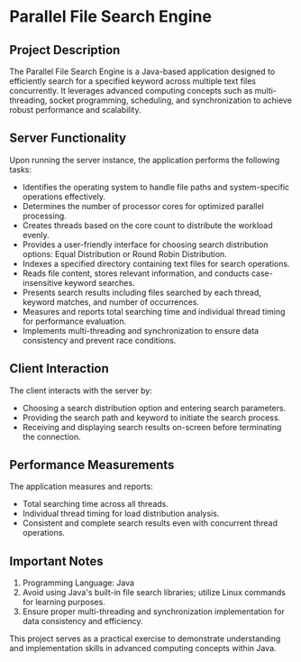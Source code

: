 # Parallel File Search Engine

## Project Description
The Parallel File Search Engine is a Java-based application designed to efficiently search for a specified keyword across multiple text files concurrently. It leverages advanced computing concepts such as multi-threading, socket programming, scheduling, and synchronization to achieve robust performance and scalability.

## Server Functionality
Upon running the server instance, the application performs the following tasks:
- Identifies the operating system to handle file paths and system-specific operations effectively.
- Determines the number of processor cores for optimized parallel processing.
- Creates threads based on the core count to distribute the workload evenly.
- Provides a user-friendly interface for choosing search distribution options: Equal Distribution or Round Robin Distribution.
- Indexes a specified directory containing text files for search operations.
- Reads file content, stores relevant information, and conducts case-insensitive keyword searches.
- Presents search results including files searched by each thread, keyword matches, and number of occurrences.
- Measures and reports total searching time and individual thread timing for performance evaluation.
- Implements multi-threading and synchronization to ensure data consistency and prevent race conditions.

## Client Interaction
The client interacts with the server by:
- Choosing a search distribution option and entering search parameters.
- Providing the search path and keyword to initiate the search process.
- Receiving and displaying search results on-screen before terminating the connection.

## Performance Measurements
The application measures and reports:
- Total searching time across all threads.
- Individual thread timing for load distribution analysis.
- Consistent and complete search results even with concurrent thread operations.

## Important Notes
1. Programming Language: Java
2. Avoid using Java's built-in file search libraries; utilize Linux commands for learning purposes.
3. Ensure proper multi-threading and synchronization implementation for data consistency and efficiency.

This project serves as a practical exercise to demonstrate understanding and implementation skills in advanced computing concepts within Java.
